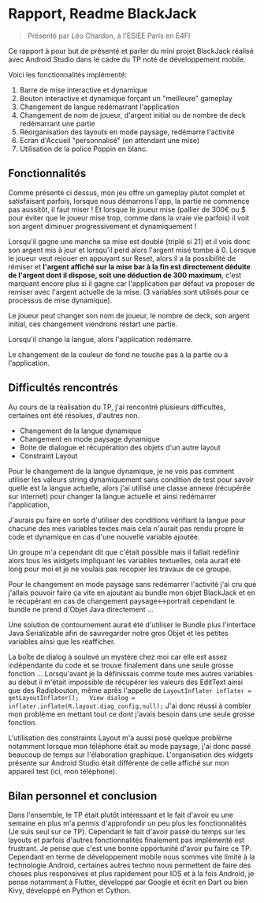 # Rapport, Readme BlackJack

> Présenté par Léo Chardon, à l'ESIEE Paris en E4FI

Ce rapport à pour but de présenté et parler du mini projet BlackJack réalisé avec Android Studio dans le cadre du TP noté de développement mobile.

Voici les fonctionnalités implémenté:

 1.  Barre de mise interactive et dynamique
 2.  Bouton interactive et dynamique forçant un "meilleure" gameplay
 3. Changement de langue redémarrant l'application 
 4. Changement de nom de joueur, d'argent initial ou de nombre de deck redémarrant une partie 
 5. Réorganisation des layouts en mode paysage, redémarre l'activité
 6. Ecran d'Accueil "personnalisé" (en attendant une mise)
 7. Utilisation de la police Poppin en blanc. 
## Fonctionnalités

Comme présenté ci dessus, mon jeu offre un gameplay plutot complet et satisfaisant parfois, lorsque nous démarrons l'app, la partie ne commence pas aussitôt, il faut miser ! Et lorsque le joueur mise (pallier de 300€ ou $ pour éviter que le joueur mise trop, comme dans la vraie vie parfois) il voit son argent diminuer progressivement et dynamiquement !

Lorsqu'il gagne une manche sa mise est doublé (triplé si 21) et il vois donc son argent mis à jour et lorsqu'il perd alors l'argent misé tombe à 0.
Lorsque le joueur veut rejouer en appuyant sur Reset, alors il a la possibilité de rémiser et **l'argent affiché sur la mise bar à la fin est directement déduite de l'argent dont il dispose, soit une déduction de 300 maximum**, c'est marquant encore plus si il gagne car l'application par défaut va proposer de remiser avec l'argent actuelle de la mise. (3 variables sont utilisés pour ce processus de mise dynamique).

Le joueur peut changer son nom de joueur, le nombre de deck, son argent initial, ces changement viendrons restart une partie.

Lorsqu'il change la langue, alors l'application redémarre.

Le changement de la couleur de fond ne touche pas à la partie ou à l'application.

## Difficultés rencontrés

Au cours de la réalisation du TP, j'ai rencontré plusieurs difficultés, certaines ont été résolues, d'autres non.

 - Changement de la langue dynamique
 - Changement en mode paysage dynamique
 - Boite de dialogue et récupération des objets d'un autre layout
 - Constraint Layout

Pour le changement de la langue dynamique, je ne vois pas comment utiliser les valeurs string dynamiquement sans condition de test pour savoir quelle est la langue actuelle, alors j'ai utilisé une classe annexe (récupérée sur internet) pour changer la langue actuelle et ainsi redémarrer l'application,

J'aurais pu faire en sorte d'utiliser des conditions vérifiant la langue pour chacune des mes variables textes mais cela n'aurait pas rendu propre le code et dynamique en cas d'une nouvelle variable ajoutée.

Un groupe m'a cependant dit que c'était possible mais il fallait redéfinir alors tous les widgets impliquant les variables textuelles, cela aurait été long pour moi et je ne voulais pas recopier les travaux de ce groupe.

Pour le changement en mode paysage sans redémarrer l'activité j'ai cru que j'allais pouvoir faire ça vite en ajoutant au bundle mon objet BlackJack et en le récupérant en cas de changement paysage<->portrait cependant le bundle ne prend d'Objet Java directement ...

Une solution de contournement aurait été d'utiliser le Bundle plus l'interface Java Serializable afin de sauvegarder notre gros Objet et les petites variables ainsi que les réafficher.

La boîte de dialog à soulevé un mystère chez moi car elle est assez indépendante du code et se trouve finalement dans une seule grosse fonction ... Lorsqu'avant je la définissais comme toute mes autres variables au début il m'était impossible de récupérer les valeurs des EditText ainsi que des Radiobouton, même après l'appelle de `LayoutInflater inflater = getLayoutInflater();  
View dialog = inflater.inflate(R.layout.diag_config,null);`
J'ai donc réussi à combler mon problème en mettant tout ce dont j'avais besoin dans une seule grosse fonction.

L'utilisation des constraints Layout m'a aussi posé quelque problème notamment lorsque mon téléphone était au mode paysage, j'ai donc passé beaucoup de temps sur l'élaboration graphique. L'organisation des widgets présente sur Android Studio était différente de celle affiché sur mon appareil test (ici, mon téléphone).

## Bilan personnel et conclusion

Dans l'ensemble, le TP était plutôt intéressant et le fait d'avoir eu une semaine en plus m'a permis d'approfondir un peu plus les fonctionnalités (Je suis seul sur ce TP). Cependant le fait d'avoir passé du temps sur les layouts et parfois d'autres fonctionnalités finalement pas implémenté est frustrant. 
Je pense que c'est une bonne opportunité d'avoir pu faire ce TP. Cependant en terme de développement mobile nous sommes vite limité à la technologie Android, certaines autres techno nous permettent de faire des choses plus responsives et plus rapidement pour IOS et à la fois Android, je pense notamment à Flutter, développé par Google et écrit en Dart ou bien Kivy, développé en Python et Cython.